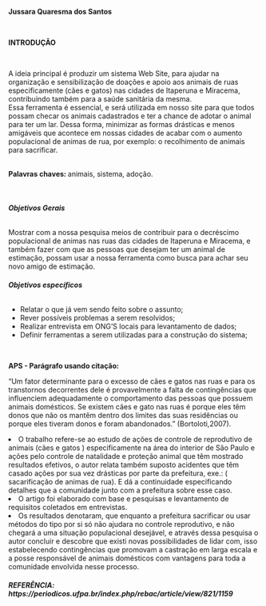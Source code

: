 <p> <strong> Jussara Quaresma dos Santos </p> </strong> </br>
<strong> <p> INTRODUÇÃO</strong> </p> </br> 
<p>  A ideia principal é produzir um sistema Web Site, para ajudar na organização e sensibilização de doações e apoio aos animais de ruas especificamente (cães e gatos) nas cidades de Itaperuna e Miracema, contribuindo também para a saúde sanitária da mesma.
<br> Essa ferramenta é essencial, e será utilizada em nosso site para que todos possam checar os animais cadastrados e ter a chance de adotar o animal para ter um lar. Dessa forma, minimizar as formas drásticas e menos amigáveis que acontece em nossas cidades de acabar com o aumento populacional de animas de rua, por exemplo: o recolhimento de animais para sacrificar.
</p> </br> 
<strong> Palavras chaves: </strong> animais, sistema, adoção. </br>
<p> <b > <br> <h6> Objetivos Gerais </br> </b> </h6> <p>
Mostrar com a nossa pesquisa meios de contribuir para o decréscimo populacional de animas nas ruas das cidades de Itaperuna e Miracema, e também fazer com que as pessoas que desejam ter um animal de estimação, possam usar a nossa ferramenta como busca para achar seu novo amigo de estimação.
<p> <h6> <b> Objetivos específicos </b> </h6> <p>
<ul>
<li>Relatar o que já vem sendo feito sobre o assunto;
<li>Rever possíveis problemas a serem resolvidos;
<li>Realizar entrevista em ONG’S locais para levantamento de dados;
<li>Definir ferramentas a serem utilizadas para a construção do sistema;
</ul> </li>
<br>
 <strong> <p> APS - Parágrafo usando citação:  </p> </strong>
<p> “Um fator determinante para o excesso de cães e gatos nas ruas e para os transtornos decorrentes dele é provavelmente a falta de contingências que influenciem adequadamente o comportamento das pessoas que possuem animais domésticos. Se existem cães e gato nas ruas é porque eles têm donos que não os mantêm dentro dos limites das suas residências ou porque eles tiveram donos e foram abandonados.” (Bortoloti,2007).

<li>O trabalho refere-se  ao estudo de ações  de controle  de reprodutivo de animais (cães e gatos ) especificamente na área do interior de São Paulo  e ações pelo controle de natalidade e proteção animal que têm mostrado resultados efetivos, o autor relata também suposto acidentes que têm casado ações por sua vez drásticas  por parte da prefeitura, exe.: ( sacarificação de animas de rua). E dá a continuidade especificando detalhes que a comunidade junto com a prefeitura sobre esse caso.
<li>O artigo foi elaborado com base e pesquisas e levantamento de requisitos coletados em entrevistas.
<li>Os resultados denotaram, que enquanto a prefeitura sacrificar ou usar métodos do tipo por si só não ajudara no controle reprodutivo, e não chegará a uma situação populacional desejável, e através dessa pesquisa o autor concluir e descobre que existi novas possibilidades de lidar com, isso estabelecendo contingências que promovam a castração em larga escala e a posse responsável de animais domésticos com vantagens para toda a comunidade envolvida nesse processo.
</li>
<p> <h6><strong> REFERÊNCIA: https://periodicos.ufpa.br/index.php/rebac/article/view/821/1159 </p> </h6> </strong>
